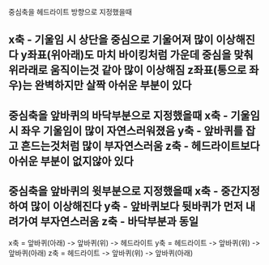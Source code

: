 중심축을 헤드라이트 방향으로 지정했을때

x축 - 기울임 시 상단을 중심으로 기울어져 많이 이상해진다
y좌표(위아래)도 마치 바이킹처럼 가운데 중심을 맞춰 위라래로 움직이는것 같아 많이 이상해짐
z좌표(통으로 좌우)는 완벽하지만 살짝 아쉬운 부분이 있다
------------------------------------------------------------------------------------
중심축을 앞바퀴의 바닥부분으로 지정했을때
x축 - 기울임시 좌우 기울임이 많이 자연스러워졌음
y축 - 앞바퀴를 잡고 흔드는것처럼 많이 부자연스러움
z축 - 헤드라이트보다 아쉬운 부분이 없지않아 있다
------------------------------------------------------------------------------------
중심축을 앞바퀴의 윗부분으로 지정했을때
x축 - 중간지정하여 많이 이상해진다
y축 - 앞바퀴보다 뒷바퀴가 먼저 내려가여 부자연스러움
z축 - 바닥부분과 동일
------------------------------------------------------------------------------------

x축 = 앞바퀴(아래) -> 앞바퀴(위) -> 헤드라이트
y축 = 헤드라이트 -> 앞바퀴(위) -> 앞바퀴(아래)
z축 = 헤드라이트 -> 앞바퀴(위) -> 앞바퀴(아래)